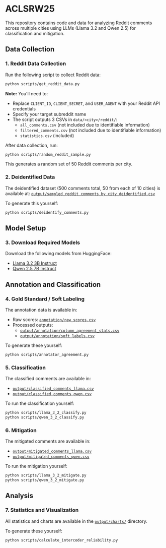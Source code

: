 # ACLSRW25

This repository contains code and data for analyzing Reddit comments across multiple cities using LLMs (Llama 3.2 and Qwen 2.5) for classification and mitigation.

## Data Collection

### 1. Reddit Data Collection
Run the following script to collect Reddit data:
```bash
python scripts/get_reddit_data.py
```

**Note:** You'll need to:
- Replace `CLIENT_ID`, `CLIENT_SECRET`, and `USER_AGENT` with your Reddit API credentials
- Specify your target subreddit name
- The script outputs 3 CSVs in `data/<city>/reddit/`:
  - `all_comments.csv` (not included due to identifiable information)
  - `filtered_comments.csv` (not included due to identifiable information)
  - `statistics.csv` (included)

After data collection, run:
```bash
python scripts/random_reddit_sample.py
```
This generates a random set of 50 Reddit comments per city.

### 2. Deidentified Data
The deidentified dataset (500 comments total, 50 from each of 10 cities) is available at:
[`output/sampled_reddit_comments_by_city_deidentified.csv`](output/sampled_reddit_comments_by_city_deidentified.csv)

To generate this yourself:
```bash
python scripts/deidentify_comments.py
```

## Model Setup

### 3. Download Required Models
Download the following models from HuggingFace:
- [Llama 3.2 3B Instruct](https://huggingface.co/meta-llama/Llama-3.2-3B-Instruct)
- [Qwen 2.5 7B Instruct](https://huggingface.co/Qwen/Qwen2.5-7B-Instruct)

## Annotation and Classification

### 4. Gold Standard / Soft Labeling
The annotation data is available in:
- Raw scores: [`annotation/raw_scores.csv`](annotation/raw_scores.csv)
- Processed outputs:
  - [`output/annotation/column_agreement_stats.csv`](output/annotation/column_agreement_stats.csv)
  - [`output/annotation/soft_labels.csv`](output/annotation/soft_labels.csv)

To generate these yourself:
```bash
python scripts/annotator_agreement.py
```

### 5. Classification
The classified comments are available in:
- [`output/classified_comments_llama.csv`](output/classified_comments_llama.csv)
- [`output/classified_comments_qwen.csv`](output/classified_comments_qwen.csv)

To run the classification yourself:
```bash
python scripts/llama_3_2_classify.py
python scripts/qwen_3_2_classify.py
```

### 6. Mitigation
The mitigated comments are available in:
- [`output/mitigated_comments_llama.csv`](output/mitigated_comments_llama.csv)
- [`output/mitigated_comments_qwen.csv`](output/mitigated_comments_qwen.csv)

To run the mitigation yourself:
```bash
python scripts/llama_3_2_mitigate.py
python scripts/qwen_3_2_mitigate.py
```

## Analysis

### 7. Statistics and Visualization
All statistics and charts are available in the [`output/charts/`](output/charts/) directory.

To generate these yourself:
```bash
python scripts/calculate_intercoder_reliability.py
```